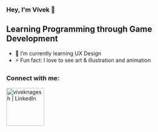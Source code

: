 
<!---
viveknagesh21/viveknagesh21 is a ✨ special ✨ repository because its `README.md` (this file) appears on your GitHub profile.
You can click the Preview link to take a look at your changes.
--->

### Hey, I'm Vivek 👋

Learning Programming through Game Development
---


- 🌱 I’m currently learning UX Design
- ⚡ Fun fact: I love to see art & illustration and animation


### Connect with me:

[<img align="left" alt="viveknagesh | LinkedIn" width=100px src="https://img.shields.io/badge/-LinkedIn-0085ba?logo=linkedin&logoColor=white&style=flat" />][linkedin]

<br />

[linkedin]: https://www.linkedin.com/in/vivek-nagesh
